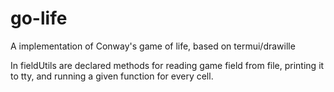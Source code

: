 # go-life
A implementation of Conway's game of life, based on termui/drawille

In fieldUtils are declared methods for reading game field from file, printing it to tty, and running a given function for every cell.
